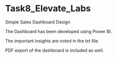 # Task8_Elevate_Labs
Simple Sales Dashboard Design

The Dashboard has been developed using Power BI.

The important insights are noted in the txt file.

PDF export of the dashboard is included as well.
